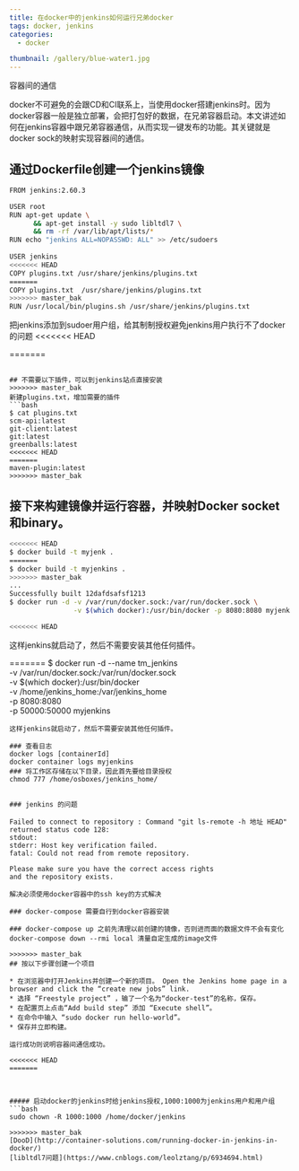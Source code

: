 ```yaml
---
title: 在docker中的jenkins如何运行兄弟docker
tags: docker, jenkins
categories: 
  - docker

thumbnail: /gallery/blue-water1.jpg
---
```

容器间的通信
<!-- more -->

docker不可避免的会跟CD和CI联系上，当使用docker搭建jenkins时。因为docker容器一般是独立部署，会把打包好的数据，在兄弟容器启动。本文讲述如何在jenkins容器中跟兄弟容器通信，从而实现一键发布的功能。其关键就是docker sock的映射实现容器间的通信。

## 通过Dockerfile创建一个jenkins镜像

```bash
FROM jenkins:2.60.3

USER root
RUN apt-get update \
      && apt-get install -y sudo libltdl7 \
      && rm -rf /var/lib/apt/lists/*
RUN echo "jenkins ALL=NOPASSWD: ALL" >> /etc/sudoers
 
USER jenkins
<<<<<<< HEAD
COPY plugins.txt /usr/share/jenkins/plugins.txt
=======
COPY plugins.txt  /usr/share/jenkins/plugins.txt
>>>>>>> master_bak
RUN /usr/local/bin/plugins.sh /usr/share/jenkins/plugins.txt
```

把jenkins添加到sudoer用户组，给其制制授权避免jenkins用户执行不了docker的问题
<<<<<<< HEAD

=======
```

## 不需要以下插件，可以到jenkins站点直接安装
>>>>>>> master_bak
新建plugins.txt，增加需要的插件
```bash
$ cat plugins.txt
scm-api:latest
git-client:latest
git:latest
greenballs:latest
<<<<<<< HEAD
=======
maven-plugin:latest
>>>>>>> master_bak
```

## 接下来构建镜像并运行容器，并映射Docker socket和binary。

```bash
<<<<<<< HEAD
$ docker build -t myjenk .
=======
$ docker build -t myjenkins .
>>>>>>> master_bak
...
Successfully built 12dafdsafsf1213
$ docker run -d -v /var/run/docker.sock:/var/run/docker.sock \
                -v $(which docker):/usr/bin/docker -p 8080:8080 myjenk

<<<<<<< HEAD
```
这样jenkins就启动了，然后不需要安装其他任何插件。

=======
$ docker run -d --name tm_jenkins \
				-v /var/run/docker.sock:/var/run/docker.sock \
                -v $(which docker):/usr/bin/docker \
                -v /home/jenkins_home:/var/jenkins_home \
                -p 8080:8080 \
                -p 50000:50000  myjenkins

```
这样jenkins就启动了，然后不需要安装其他任何插件。

### 查看日志
docker logs [containerId]
docker container logs myjenkins
### 将工作区存储在以下目录，因此首先要给目录授权
chmod 777 /home/osboxes/jenkins_home/


### jenkins 的问题

Failed to connect to repository : Command "git ls-remote -h 地址 HEAD" returned status code 128:
stdout: 
stderr: Host key verification failed. 
fatal: Could not read from remote repository.

Please make sure you have the correct access rights
and the repository exists.

解决必须使用docker容器中的ssh key的方式解决

### docker-compose 需要自行到docker容器安装

### docker-compose up 之前先清理以前创建的镜像，否则进而面的数据文件不会有变化
docker-compose down --rmi local 清量自定生成的image文件

>>>>>>> master_bak
## 按以下步骤创建一个项目

* 在浏览器中打开Jenkins并创建一个新的项目。 Open the Jenkins home page in a browser and click the “create new jobs” link.
* 选择 “Freestyle project” ，输了一个名为“docker-test”的名称，保存。
* 在配置页上点击“Add build step” 添加 “Execute shell”。
* 在命令中输入 “sudo docker run hello-world”。
* 保存并立即构建。

运行成功则说明容器间通信成功。

<<<<<<< HEAD
=======



##### 启动docker的jenkins时给jenkins授权,1000:1000为jenkins用户和用户组
```bash
sudo chown -R 1000:1000 /home/docker/jenkins

>>>>>>> master_bak
[DooD](http://container-solutions.com/running-docker-in-jenkins-in-docker/)
[libltdl7问题](https://www.cnblogs.com/leolztang/p/6934694.html)